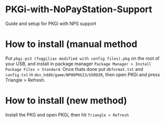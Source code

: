 # PKGi-with-NoPayStation-Support
Guide and setup for PKGi with NPS support

# How to install (manual method
Put `pkgi-ps3 (foggilias modified with config files).pkg` on the root of your USB, and install in package manager `Package Manager > Install Package Files > Standard`. Once thats done put `dbformat.txt` and `config.txt` in `dev_hdd0/game/NP00PKGI3/USRDIR`, then open PKGi and press Triangle > Refresh.

# How to install (new method)
Install the PKG and open PKGi, then hit `Triangle > Refresh`
